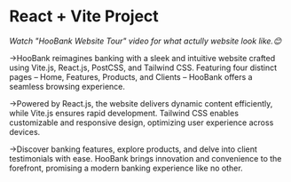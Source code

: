 # React + Vite Project

*Watch "HooBank Website Tour" video for what actully website look like.😊*

->HooBank reimagines banking with a sleek and intuitive website crafted using Vite.js, React.js, PostCSS, and Tailwind CSS. Featuring four distinct pages – Home, Features, Products, and Clients – HooBank offers a seamless browsing experience.

->Powered by React.js, the website delivers dynamic content efficiently, while Vite.js ensures rapid development. Tailwind CSS enables customizable and responsive design, optimizing user experience across devices.

->Discover banking features, explore products, and delve into client testimonials with ease. HooBank brings innovation and convenience to the forefront, promising a modern banking experience like no other.
